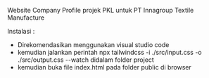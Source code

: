 Website Company Profile projek PKL untuk PT Innagroup Textile Manufacture

Instalasi : 
- Direkomendasikan menggunakan visual studio code
- kemudian jalankan perintah npx tailwindcss -i ./src/input.css -o ./src/output.css --watch didalam folder project
- kemudian buka file index.html pada folder public di browser

